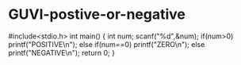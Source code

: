 # GUVI-postive-or-negative
#include<stdio.h>
int main()
{
int num;
scanf("%d",&num);
if(num>0)
printf("POSITIVE\n");
else if(num==0)
printf("ZERO\n");
else
printf("NEGATIVE\n");
return 0;
}
